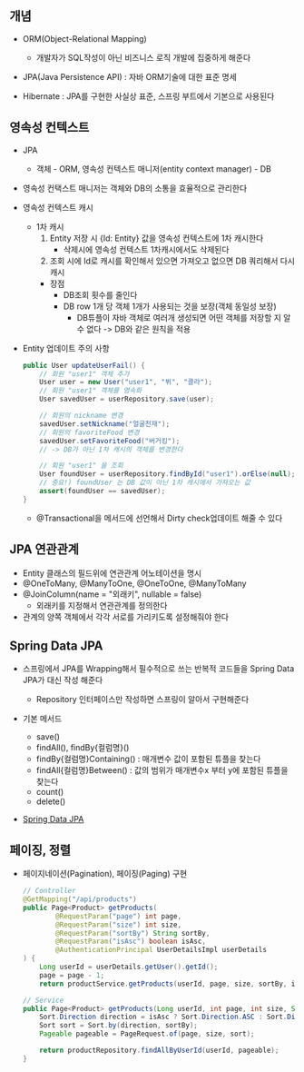 ## 개념
- ORM(Object-Relational Mapping)
	- 개발자가 SQL작성이 아닌 비즈니스 로직 개발에 집중하게 해준다

- JPA(Java Persistence API) : 자바 ORM기술에 대한 표준 명세
- Hibernate : JPA를 구현한 사실상 표준, 스프링 부트에서 기본으로 사용된다

## 영속성 컨텍스트
- JPA
	- 객체 - ORM, 영속성 컨텍스트 매니저(entity context manager) - DB

- 영속성 컨택스트 매니저는 객체와 DB의 소통을 효율적으로 관리한다
	
- 영속성 컨텍스트 캐시
	- 1차 캐시
		1. Entity 저장 시 {Id: Entity} 값을 영속성 컨텍스트에 1차 캐시한다
			- 삭제시에 영속성 컨텍스트 1차캐시에서도 삭제된다
		2. 조회 시에 Id로 캐시를 확인해서 있으면 가져오고 없으면 DB 쿼리해서 다시 캐시
		- 장점 	
			- DB조회 횟수를 줄인다
			- DB row 1개 당 객체 1개가 사용되는 것을 보장(객체 동일성 보장)
				- DB튜플이 자바 객체로 여러개 생성되면 어떤 객체를 저장할 지 알 수 없다 -> DB와 같은 원칙을 적용

- Entity 업데이트 주의 사항
	```java
	public User updateUserFail() {
		// 회원 "user1" 객체 추가
		User user = new User("user1", "뷔", "콜라");
		// 회원 "user1" 객체를 영속화 
		User savedUser = userRepository.save(user);

		// 회원의 nickname 변경
		savedUser.setNickname("얼굴천재");
		// 회원의 favoriteFood 변경
		savedUser.setFavoriteFood("버거킹");
		// -> DB가 아닌 1차 캐시의 객체를 변경한다

		// 회원 "user1" 을 조회
		User foundUser = userRepository.findById("user1").orElse(null);
		// 중요!) foundUser 는 DB 값이 아닌 1차 캐시에서 가져오는 값
		assert(foundUser == savedUser);             
	}
	```
	- @Transactional을 메서드에 선언해서 Dirty check업데이트 해줄 수 있다

## JPA 연관관계
- Entity 클래스의 필드위에 연관관계 어노테이션을 명시
- @OneToMany, @ManyToOne, @OneToOne, @ManyToMany
- @JoinColumn(name = "외래키", nullable = false)
	- 외래키를 지정해서 연관관계를 정의한다
- 관계의 양쪽 객체에서 각각 서로를 가리키도록 설정해줘야 한다



## Spring Data JPA
- 스프링에서 JPA를 Wrapping해서 필수적으로 쓰는 반복적 코드들을 Spring Data JPA가 대신 작성 해준다
	- Repository 인터페이스만 작성하면 스프링이 알아서 구현해준다

- 기본 메서드
	- save()
	- findAll(), findBy{컬럼명}()
	- findBy{컬럼명}Containing() : 매개변수 값이 포함된 튜플을 찾는다
	- findAll{컬럼명}Between() : 값의 범위가 매개변수x 부터 y에 포함된 튜플을 찾는다
	- count()
	- delete()

- [Spring Data JPA](https://docs.spring.io/spring-data/jpa/docs/current/reference/html/#jpa.query-methods)


## 페이징, 정렬
- 페이지네이션(Pagination), 페이징(Paging) 구현
	```java
	// Controller
	@GetMapping("/api/products")
    public Page<Product> getProducts(
            @RequestParam("page") int page,
            @RequestParam("size") int size,
            @RequestParam("sortBy") String sortBy,
            @RequestParam("isAsc") boolean isAsc,
            @AuthenticationPrincipal UserDetailsImpl userDetails
    ) {
        Long userId = userDetails.getUser().getId();
        page = page - 1;
        return productService.getProducts(userId, page, size, sortBy, isAsc);
	
	// Service
    public Page<Product> getProducts(Long userId, int page, int size, String sortBy, boolean isAsc) {
        Sort.Direction direction = isAsc ? Sort.Direction.ASC : Sort.Direction.DESC;
        Sort sort = Sort.by(direction, sortBy);
        Pageable pageable = PageRequest.of(page, size, sort);

        return productRepository.findAllByUserId(userId, pageable);
    }
